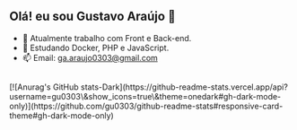 ## Olá! eu sou Gustavo Araújo 👋

<!--
**gu0303/gu0303** is a ✨ _special_ ✨ repository because its `README.md` (this file) appears on your GitHub profile.

Here are some ideas to get you started:-->

- 🔭 Atualmente trabalho com Front e Back-end.
- 🌱 Estudando Docker, PHP e JavaScript.
- 📫 Email: ga.araujo0303@gmail.com

##

<div>
[![Anurag's GitHub stats-Dark](https://github-readme-stats.vercel.app/api?username=gu0303\&show_icons=true\&theme=onedark#gh-dark-mode-only)](https://github.com/gu0303/github-readme-stats#responsive-card-theme#gh-dark-mode-only)
</div>
